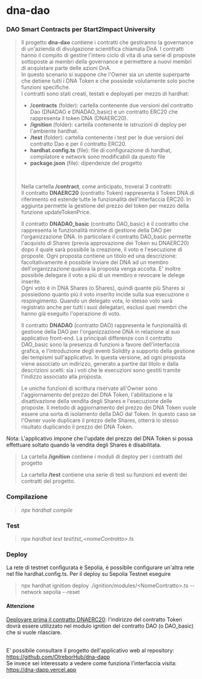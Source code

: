 # dna-dao
<h3>DAO Smart Contracts per Start2Impact University</h3>

>
>Il progetto **dna-dao** contiene i contratti che gestiranno la governance di un'azienda di divulgazione scientifica chiamata DnA. I contratti hanno il compito di gestire l'intero ciclo di vita di una serie di proposte sottoposte ai membri della governance e permettere a nuovi membri di acquistare parte delle azioni DnA.<br>
In questo scenario si suppone che l'Owner sia un utente superparte che detiene tutti i DNA Token e che possiede volutamente solo poche funzioni specifiche.<br>
I contratti sono stati creati, testati e deployati per mezzo di hardhat:
>
> - **/contracts** (folder): cartella contenente due versioni del contratto Dao (DNADAO e DNADAO_basic) e un contratto ERC20 che rappresenta il token DNA (DNAERC20). <br>
> - **/ignition** (folder): cartella contenente le istruzioni di deploy per l'ambiente hardhat. <br>
> - **/test** (folder): cartella contenente i test per le due versioni del contratto Dao e per il contratto ERC20. <br>
> - **hardhat.config.ts** (file): file di configurazione di hardhat, compilatore e network sono modificabili da questo file
> - **package.json** (file): dipendenze del progetto <br>
><br>
>
>
>
>Nella cartella **/contract**, come anticipato, troverai 3 contratti: <br>
Il contratto **DNAERC20** (contratto Token) rappresenta il Token DNA di riferimento ed estende tutte le funzionalità dell'interfaccia ERC20. In aggiunta permette la gestione del prezzo del token per mezzo della funzione updateTokenPrice.<br>
>
>Il contratto **DNADAO_basic** (contratto DAO_basic) è il contratto che rappresenta le funzionalità minime di gestione della DAO per l'organizzazione DNA. In particolare il contratto DAO_basic permette l'acquisto di Shares (previa approvazione dei Token su DNAERC20) dopo il quale sarà possibile la creazione, il voto e l'esecuzione di proposte. Ogni proposta contiene un titolo ed una descrizione: facoltativamente è possibile inviare dei DNA ad un membro dell'organizzazione qualora la proposta venga accolta. E' inoltre possibile delegare il voto a più di un membro e revocare le delege inserite. <br>
Ogni voto è in DNA Shares (o Shares), quindi quante più Shares si possiedono quanto più il voto inserito incide sulla sua esecuzione o respingimento.
Quando un delegato vota, lo stesso voto sarà registrato anche per tutti i suoi delegatari, esclusi quei membri che hanno già eseguito l'operazione di voto.<br>
>
>Il contratto **DNADAO** (contratto DAO) rappresenta le funzionalità di gestione della DAO per l'organizzazione DNA in relazione al suo applicativo front-end. La principali differenze con il contratto DAO_basic sono la presenza di funzioni a favore dell'interfaccia grafica, e l'introduzione degli eventi Solidity a supporto della gestione dei tempismi sull'applicativo.
In questa versione, ad ogni proposta viene associato un indirizzo, generato a partire dal titolo e dalla descrizioni scelti: sia i voti che le esecuzioni sono gestiti tramite l'indizzo associato alla proposta.
>
>Le uniche funzioni di scrittura riservate all'Owner sono l'aggiornamento del prezzo dei DNA Token, l'abilitazione e la disattivazione della vendita degli Shares e l'esecuzione delle proposte.
Il metodo di aggiornamento del prezzo dei DNA Token vuole essere una sorta di isolamento della DAO dal Token. In questo caso se l'Owner vuole duplicare il prezzo delle Shares, otterrà lo stesso risultato duplicando il prezzo dei DNA Token.

Nota: L'applicativo impone che l'update del prezzo del DNA Token si possa effettuare soltato quando la vendita degli Shares è disabilitata.

>
>La cartella **/ignition** contiene i moduli di deploy per i contratti del progetto
>
>La cartella **/test** contiene una serie di test su funzioni ed eventi dei contratti del progetto.


<h3> Compilazione </h3>

>*npx hardhat compile*

<h3> Test </h3>

>*npx hardhat test test\tst_\<nomeContratto>.ts*

<h3> Deploy </h3>

La rete di testnet configurata è Sepolia, è possibile configurare un'altra rete nel file hardhat.config.ts. Per il deploy su Sepolia Testnet eseguire

>npx hardhat ignition deploy ./ignition/modules/\<NomeContratto>.ts --network sepolia --reset

<h4>Attenzione</h4>
<u>Deployare prima il contratto DNAERC20</u>: l'indirizzo del contratto Token dovrà essere utilizzato nel modulo ignition del contratto DAO (o DAO_basic) che si vuole rilasciare.
<br><br>

E' possibile consultare il progetto dell'applicativo web al repository: https://github.com/OtreborHub/dna-dapp <br>
Se invece sei interessato a vedere come funziona l'interfaccia visita: https://dna-dapp.vercel.app